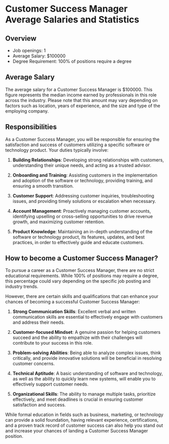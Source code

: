 # Customer Success Manager Average Salaries and Statistics
## Overview
- Job openings: 1
- Average Salary: $100000
- Degree Requirement: 100% of positions require a degree

## Average Salary
The average salary for a Customer Success Manager is $100000. This figure represents the median income earned by professionals in this role across the industry. Please note that this amount may vary depending on factors such as location, years of experience, and the size and type of the employing company.

## Responsibilities
As a Customer Success Manager, you will be responsible for ensuring the satisfaction and success of customers utilizing a specific software or technology product. Your duties typically involve:

1. **Building Relationships**: Developing strong relationships with customers, understanding their unique needs, and acting as a trusted advisor.

2. **Onboarding and Training**: Assisting customers in the implementation and adoption of the software or technology, providing training, and ensuring a smooth transition.

3. **Customer Support**: Addressing customer inquiries, troubleshooting issues, and providing timely solutions or escalation when necessary.

4. **Account Management**: Proactively managing customer accounts, identifying upselling or cross-selling opportunities to drive revenue growth, and maximizing customer retention.

5. **Product Knowledge**: Maintaining an in-depth understanding of the software or technology product, its features, updates, and best practices, in order to effectively guide and educate customers.

## How to become a Customer Success Manager?
To pursue a career as a Customer Success Manager, there are no strict educational requirements. While 100% of positions may require a degree, this percentage could vary depending on the specific job posting and industry trends.

However, there are certain skills and qualifications that can enhance your chances of becoming a successful Customer Success Manager:

1. **Strong Communication Skills**: Excellent verbal and written communication skills are essential to effectively engage with customers and address their needs.

2. **Customer-focused Mindset**: A genuine passion for helping customers succeed and the ability to empathize with their challenges will contribute to your success in this role.

3. **Problem-solving Abilities**: Being able to analyze complex issues, think critically, and provide innovative solutions will be beneficial in resolving customer concerns.

4. **Technical Aptitude**: A basic understanding of software and technology, as well as the ability to quickly learn new systems, will enable you to effectively support customer needs.

5. **Organizational Skills**: The ability to manage multiple tasks, prioritize effectively, and meet deadlines is crucial in ensuring customer satisfaction and success.

While formal education in fields such as business, marketing, or technology can provide a solid foundation, having relevant experience, certifications, and a proven track record of customer success can also help you stand out and increase your chances of landing a Customer Success Manager position.